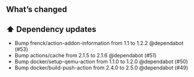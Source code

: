 ## What’s changed

## ⬆️ Dependency updates

- Bump frenck/action-addon-information from 1.1 to 1.2.2 @dependabot (#53)
- Bump actions/cache from 2.1.5 to 2.1.6 @dependabot (#51)
- Bump docker/setup-qemu-action from 1.1.0 to 1.2.0 @dependabot (#50)
- Bump docker/build-push-action from 2.4.0 to 2.5.0 @dependabot (#49)
